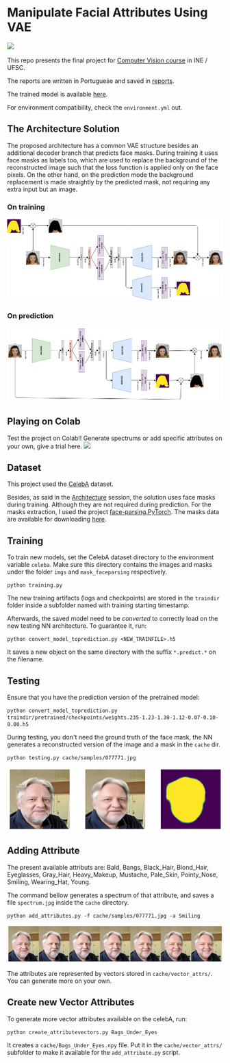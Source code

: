 # Manipulate Facial Attributes Using VAE

[![](https://colab.research.google.com/assets/colab-badge.svg)](https://colab.research.google.com/drive/1auI8GsWtazP_FHHOX0iAZ6cyC2NX3cZE?usp=sharing)

This repo presents the final project for [Computer Vision course](https://www.inf.ufsc.br/~aldo.vw/visao/) in INE / UFSC.  

The reports are written in Portuguese and saved in [reports](./reports).  

The trained model is available [here](traindir/trained_113steps/checkpoints/weights.111-1.25-1.30-1.13-0.08-0.10-0.00.h5).  

For environment compatibility, check the `environment.yml` out.  
  

## The Architecture Solution

The proposed architecture has a common VAE structure besides an additional decoder branch that predicts face masks. During training it uses face masks as labels too, which are used to replace the background of the reconstructed image such that the loss function is applied only on the face pixels. On the other hand, on the prediction mode the background replacement is made straightly by the predicted mask, not requiring any extra input but an image.  

### On training

<img src="reports/pics/VAE_Architecture_Short.png" width="800"/>

### On prediction

<img src="reports/pics/VAE_Architecture_Short_Predict.png" width="800"/>

## Playing on Colab

Test the project on Colab!! Generate spectrums or add specific attributes on your own, give a trial here. [![](https://colab.research.google.com/assets/colab-badge.svg)](https://colab.research.google.com/drive/1auI8GsWtazP_FHHOX0iAZ6cyC2NX3cZE?usp=sharing)  

## Dataset 

This project used the [CelebA](http://mmlab.ie.cuhk.edu.hk/projects/CelebA.html) dataset.  

Besides, as said in the [Architecture](#the-architecture-solution) session, the solution uses face masks during training. Although they are not required during prediction. For the masks extraction, I used the project [face-parsing.PyTorch](https://github.com/zllrunning/face-parsing.PyTorch). The masks data are available for downloading [here](https://drive.google.com/file/d/1BJsxPWnBWxYWHRqMrhjBj3f324SHhBQp/view?usp=sharing).  

## Training

To train new models, set the CelebA dataset directory to the environment variable `celeba`. Make sure this directory contains the images and masks under the folder `imgs` and `mask_faceparsing` respectively.  
```
python training.py
```

The new training artifacts (logs and checkpoints) are stored in the `traindir` folder inside a subfolder named with training starting timestamp.  

Afterwards, the saved model need to be *converted* to correctly load on the new testing NN architecture. To guarantee it, run:  
``` 
python convert_model_toprediction.py <NEW_TRAINFILE>.h5
```
It saves a new object on the same directory with the suffix `*.predict.*` on the filename.  

## Testing

Ensure that you have the prediction version of the pretrained model:  
```
python convert_model_toprediction.py traindir/pretrained/checkpoints/weights.235-1.23-1.30-1.12-0.07-0.10-0.00.h5
```

During testing, you don't need the ground truth of the face mask, the NN generates a reconstructed version of the image and a mask in the `cache` dir.  
```
python testing.py cache/samples/077771.jpg
```

![](./reports/pics/out_077771.png)


## Adding Attribute

The present available attributs are: Bald, Bangs, Black_Hair, Blond_Hair, Eyeglasses, Gray_Hair, Heavy_Makeup, Mustache, Pale_Skin, Pointy_Nose, Smiling, Wearing_Hat, Young.  

The command bellow generates a spectrum of that attribute, and saves a file `spectrum.jpg` inside the `cache` directory.  

```
python add_attributes.py -f cache/samples/077771.jpg -a Smiling
```

![](reports/pics/out_077771_spectrum.png)

The attributes are represented by vectors stored in `cache/vector_attrs/`. You can generate more on your own.  

## Create new Vector Attributes  

To generate more vector attributes available on the celebA, run:  
```
python create_attributevectors.py Bags_Under_Eyes 
```

It creates a `cache/Bags_Under_Eyes.npy` file. Put it in the `cache/vector_attrs/` subfolder to make it available for the `add_attribute.py` script.  

